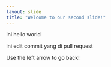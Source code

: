 ```yaml
---
layout: slide
title: "Welcome to our second slide!"
---
```


ini hello world

ini edit commit yang di pull request

Use the left arrow to go back!
